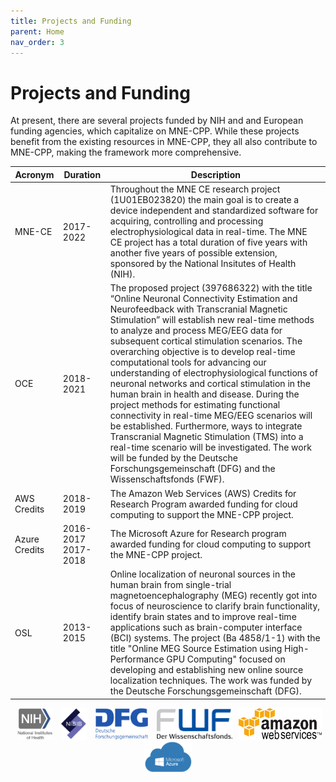 ```yaml
---
title: Projects and Funding
parent: Home
nav_order: 3
---
```


# Projects and Funding

At present, there are several projects funded by NIH and and European funding agencies, which capitalize on MNE-CPP. While these projects benefit from the existing resources in MNE-CPP, they all also contribute to MNE-CPP, making the framework more comprehensive.

| Acronym | Duration | Description |
|-------|-------|-------|
| MNE-CE | 2017-2022 | Throughout the MNE CE research project (1U01EB023820) the main goal is to create a device independent and standardized software for acquiring, controlling and processing electrophysiological data in real-time. The MNE CE project has a total duration of five years with another five years of possible extension, sponsored by the National Insitutes of Health (NIH). |
| OCE | 2018-2021 | The proposed project (397686322) with the title “Online Neuronal Connectivity Estimation and Neurofeedback with Transcranial Magnetic Stimulation” will establish new real-time methods to analyze and process MEG/EEG data for subsequent cortical stimulation scenarios. The overarching objective is to develop real-time computational tools for advancing our understanding of electrophysiological functions of neuronal networks and cortical stimulation in the human brain in health and disease. During the project methods for estimating functional connectivity in real-time MEG/EEG scenarios will be established. Furthermore, ways to integrate Transcranial Magnetic Stimulation (TMS) into a real-time scenario will be investigated. The work will be funded by the Deutsche Forschungsgemeinschaft (DFG) and the Wissenschaftsfonds (FWF). |
| AWS Credits | 2018-2019 | The Amazon Web Services (AWS) Credits for Research Program awarded funding for cloud computing to support the MNE-CPP project. |
| Azure Credits | 2016-2017 2017-2018 | The Microsoft Azure for Research program awarded funding for cloud computing to support the MNE-CPP project. |
| OSL | 2013-2015 | Online localization of neuronal sources in the human brain from single-trial magnetoencephalography (MEG) recently got into focus of neuroscience to clarify brain functionality, identify brain states and to improve real-time applications such as brain-computer interface (BCI) systems. The project (Ba 4858/1-1) with the title "Online MEG Source Estimation using High-Performance GPU Computing" focused on developing and establishing new online source localization techniques. The work was funded by the Deutsche Forschungsgemeinschaft (DFG). |

<html>
   <footer class="footer">
   <div class="container institutions" style="text-align: center">   
      <a href="https://www.nih.gov/" target="_blank"><img style="max-height:50px;height:auto;width:auto;" src="images/funding_logos/nih.svg" title="National Institutes of Health (NIH)" hspace="5" alt="National Institutes of Health (NIH)"/></a>   
      <a href="https://www.nibib.nih.gov/" target="_blank"><img style="max-height:50px;height:auto;width:auto;" src="images/funding_logos/nibib.svg" title="National Institute of Biomedical Imaging and Bioengineering (NIBIB) " hspace="5" alt="National Institute of Biomedical Imaging and Bioengineering (NIBIB) "/></a>   
      <a href="https://www.dfg.de/" target="_blank"><img style="max-height:50px;height:auto;width:auto;" src="images/funding_logos/dfg.svg" title="Deutsche Forschungsgesellschaft" hspace="5" alt="Deutsche Forschungsgesellschaft"/></a>
      <a href="https://m.fwf.ac.at/" target="_blank"><img style="max-height:50px;height:auto;width:auto;" src="images/funding_logos/fwf.svg" title="FWF Der Wissenschaftsfonds" hspace="5" alt="FWF Der Wissenschaftsfonds"/></a>
      <a href="https://aws.amazon.com/" target="_blank"><img style="max-height:50px;height:auto;width:auto;" src="images/funding_logos/aws.svg" title="Amazon Web Service (AWS)" alt="Amazon Web Service (AWS)"/></a>
      <a href="https://azure.microsoft.com/" target="_blank"><img style="max-height:50px;height:auto;width:auto;" src="images/funding_logos/azure.svg" title="Microsoft Azure: Cloud Computing Services" hspace="5" alt="Microsoft Azure: Cloud Computing Services"/></a>
   </div>
   </footer>
   <span style="display:block; height:25px;"></span>
</html>
